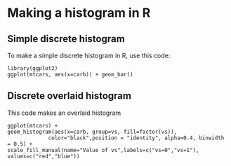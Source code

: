 # Making a histogram in R #

## Simple discrete histogram ##

To make a simple discrete histogram in R, use this code:

    library(ggplot2)
    ggplot(mtcars, aes(x=carb)) + geom_bar()

## Discrete overlaid histogram ## 

This code makes an overlaid histogram 

    ggplot(mtcars) +
    geom_histogram(aes(x=carb, group=vs, fill=factor(vs)), 
                 color="black",position = "identity", alpha=0.4, binwidth = 0.5) + 
    scale_fill_manual(name="Value of vs",labels=c("vs=0","vs=1"), values=c("red","blue"))
